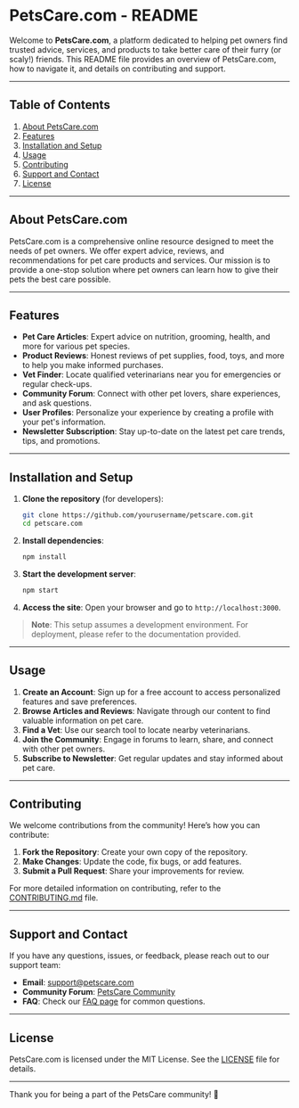
# PetsCare.com - README

Welcome to **PetsCare.com**, a platform dedicated to helping pet owners find trusted advice, services, and products to take better care of their furry (or scaly!) friends. This README file provides an overview of PetsCare.com, how to navigate it, and details on contributing and support.

---

## Table of Contents
1. [About PetsCare.com](#about-petscarecom)
2. [Features](#features)
3. [Installation and Setup](#installation-and-setup)
4. [Usage](#usage)
5. [Contributing](#contributing)
6. [Support and Contact](#support-and-contact)
7. [License](#license)

---

## About PetsCare.com

PetsCare.com is a comprehensive online resource designed to meet the needs of pet owners. We offer expert advice, reviews, and recommendations for pet care products and services. Our mission is to provide a one-stop solution where pet owners can learn how to give their pets the best care possible.

---

## Features

- **Pet Care Articles**: Expert advice on nutrition, grooming, health, and more for various pet species.
- **Product Reviews**: Honest reviews of pet supplies, food, toys, and more to help you make informed purchases.
- **Vet Finder**: Locate qualified veterinarians near you for emergencies or regular check-ups.
- **Community Forum**: Connect with other pet lovers, share experiences, and ask questions.
- **User Profiles**: Personalize your experience by creating a profile with your pet's information.
- **Newsletter Subscription**: Stay up-to-date on the latest pet care trends, tips, and promotions.

---

## Installation and Setup

1. **Clone the repository** (for developers):
   ```bash
   git clone https://github.com/yourusername/petscare.com.git
   cd petscare.com
   ```

2. **Install dependencies**:
   ```bash
   npm install
   ```

3. **Start the development server**:
   ```bash
   npm start
   ```

4. **Access the site**:
   Open your browser and go to `http://localhost:3000`.

> **Note**: This setup assumes a development environment. For deployment, please refer to the documentation provided.

---

## Usage

1. **Create an Account**: Sign up for a free account to access personalized features and save preferences.
2. **Browse Articles and Reviews**: Navigate through our content to find valuable information on pet care.
3. **Find a Vet**: Use our search tool to locate nearby veterinarians.
4. **Join the Community**: Engage in forums to learn, share, and connect with other pet owners.
5. **Subscribe to Newsletter**: Get regular updates and stay informed about pet care.

---

## Contributing

We welcome contributions from the community! Here’s how you can contribute:

1. **Fork the Repository**: Create your own copy of the repository.
2. **Make Changes**: Update the code, fix bugs, or add features.
3. **Submit a Pull Request**: Share your improvements for review.

For more detailed information on contributing, refer to the [CONTRIBUTING.md](CONTRIBUTING.md) file.

---

## Support and Contact

If you have any questions, issues, or feedback, please reach out to our support team:

- **Email**: support@petscare.com
- **Community Forum**: [PetsCare Community](https://petscare.com/community)
- **FAQ**: Check our [FAQ page](https://petscare.com/faq) for common questions.

---

## License

PetsCare.com is licensed under the MIT License. See the [LICENSE](LICENSE) file for details.

---

Thank you for being a part of the PetsCare community! 🐾
